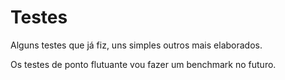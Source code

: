 # Testes

Alguns testes que já fiz, uns simples outros mais elaborados. 

Os testes de ponto flutuante vou fazer um benchmark no futuro.